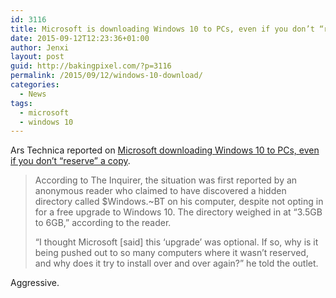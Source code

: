 ```yaml
---
id: 3116
title: Microsoft is downloading Windows 10 to PCs, even if you don’t “reserve” a copy
date: 2015-09-12T12:23:36+01:00
author: Jenxi
layout: post
guid: http://bakingpixel.com/?p=3116
permalink: /2015/09/12/windows-10-download/
categories:
  - News
tags:
  - microsoft
  - windows 10
---
```

Ars Technica reported on [Microsoft downloading Windows 10 to PCs, even if you don’t “reserve” a copy](http://arstechnica.com/information-technology/2015/09/microsoft-is-downloading-windows-10-to-pcs-even-if-you-dont-reserve-a-copy/).

> According to The Inquirer, the situation was first reported by an anonymous reader who claimed to have discovered a hidden directory called $Windows.~BT on his computer, despite not opting in for a free upgrade to Windows 10. The directory weighed in at &#8220;3.5GB to 6GB,&#8221; according to the reader.
> 
> “I thought Microsoft [said] this &#8216;upgrade&#8217; was optional. If so, why is it being pushed out to so many computers where it wasn&#8217;t reserved, and why does it try to install over and over again?” he told the outlet. 

Aggressive.